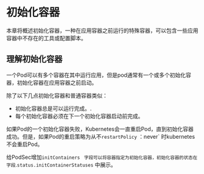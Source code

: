 # 初始化容器

本章将概述初始化容器，一种在应用容器之前运行的特殊容器，可以包含一些应用容器中不存在的工具或配置脚本。

## 理解初始化容器

一个Pod可以有多个容器在其中运行应用，但是pod通常有一个或多个初始化容器，初始化容器在应用容器之前启动。

除了以下几点初始化容器和普通容器类似：

- 初始化容器总是可以运行完成。.
- 每个初始化容器必须在下一个初始化容器启动前完成。

如果Pod的一个初始化容器失败，Kubernetes会一直重启Pod，直到初始化容器成功。但是，如果Pod的重启策略为从不`restartPolicy` ：never` 时kubernetes不会重启Pod。

给PodSec增加`initContainers` ` 字段可以将容器指定为初始化容器，初始化容器的状态在字段`.`status.initContainerStatuses` 中展示。
